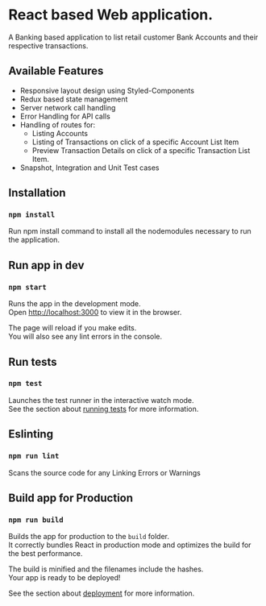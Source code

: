 # React based Web application.

A Banking based application to list retail customer Bank Accounts and their respective transactions.

## Available Features

* Responsive layout design using Styled-Components
* Redux based state management
* Server network call handling
* Error Handling for API calls
* Handling of routes for:
  * Listing Accounts
  * Listing of Transactions on click of a specific Account List Item
  * Preview Transaction Details on click of a specific Transaction List Item.
* Snapshot, Integration and Unit Test cases

## Installation

### `npm install`

Run npm install command to install all the nodemodules necessary to run the application.

## Run app in dev

### `npm start`

Runs the app in the development mode.\
Open [http://localhost:3000](http://localhost:3000) to view it in the browser.

The page will reload if you make edits.\
You will also see any lint errors in the console.

## Run tests

### `npm test`

Launches the test runner in the interactive watch mode.\
See the section about [running tests](https://facebook.github.io/create-react-app/docs/running-tests) for more information.

## Eslinting

### `npm run lint`

Scans the source code for any Linking Errors or Warnings

## Build app for Production

### `npm run build`

Builds the app for production to the `build` folder.\
It correctly bundles React in production mode and optimizes the build for the best performance.

The build is minified and the filenames include the hashes.\
Your app is ready to be deployed!

See the section about [deployment](https://facebook.github.io/create-react-app/docs/deployment) for more information.


